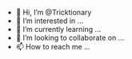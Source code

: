 - 👋 Hi, I’m @Tricktionary
- 👀 I’m interested in ...
- 🌱 I’m currently learning ...
- 💞️ I’m looking to collaborate on ...
- 📫 How to reach me ...

<!---
Tricktionary/Tricktionary is a ✨ special ✨ repository because its `README.md` (this file) appears on your GitHub profile.
You can click the Preview link to take a look at your changes.
--->
